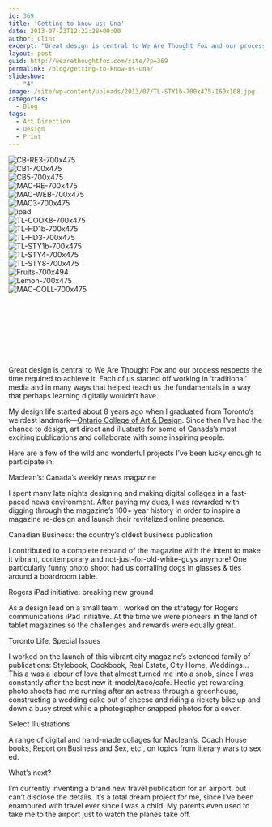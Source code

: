 ```yaml
---
id: 369
title: 'Getting to know us: Una'
date: 2013-07-23T12:22:28+00:00
author: Clint
excerpt: "Great design is central to We Are Thought Fox and our process respects the time required to achieve it. Each of us started off working in 'traditional' media and in many ways that helped teach us the fundamentals in a way that perhaps learning digitally wouldn't have."
layout: post
guid: http://wearethoughtfox.com/site/?p=369
permalink: /blog/getting-to-know-us-una/
slideshow:
  - "4"
image: /site/wp-content/uploads/2013/07/TL-STY1b-700x475-160x108.jpg
categories:
  - Blog
tags:
  - Art Direction
  - Design
  - Print
---
```

<div id="new-royalslider-4" class="royalSlider new-royalslider-4 rsDefaultInv rs-default-template" style="width:100%; height:400px;">
  <div class="rsContent">
    <img class="rsImg" src="http://wearethoughtfox.com/site/wp-content/uploads/2013/07/CB-RE3-700x475.jpg" alt="CB-RE3-700x475" />
  </div>
  
  <div class="rsContent">
    <img class="rsImg" src="http://wearethoughtfox.com/site/wp-content/uploads/2013/07/CB1-700x475.jpg" alt="CB1-700x475" />
  </div>
  
  <div class="rsContent">
    <img class="rsImg" src="http://wearethoughtfox.com/site/wp-content/uploads/2013/07/CB5-700x475.jpg" alt="CB5-700x475" />
  </div>
  
  <div class="rsContent">
    <img class="rsImg" src="http://wearethoughtfox.com/site/wp-content/uploads/2013/07/MAC-RE-700x475.jpg" alt="MAC-RE-700x475" />
  </div>
  
  <div class="rsContent">
    <img class="rsImg" src="http://wearethoughtfox.com/site/wp-content/uploads/2013/07/MAC-WEB-700x475.jpg" alt="MAC-WEB-700x475" />
  </div>
  
  <div class="rsContent">
    <img class="rsImg" src="http://wearethoughtfox.com/site/wp-content/uploads/2013/07/MAC3-700x475.jpg" alt="MAC3-700x475" />
  </div>
  
  <div class="rsContent">
    <img class="rsImg" src="http://wearethoughtfox.com/site/wp-content/uploads/2013/07/ipad.jpg" alt="ipad" />
  </div>
  
  <div class="rsContent">
    <img class="rsImg" src="http://wearethoughtfox.com/site/wp-content/uploads/2013/07/TL-COOK8-700x475.jpg" alt="TL-COOK8-700x475" />
  </div>
  
  <div class="rsContent">
    <img class="rsImg" src="http://wearethoughtfox.com/site/wp-content/uploads/2013/07/TL-HD1b-700x475.jpg" alt="TL-HD1b-700x475" />
  </div>
  
  <div class="rsContent">
    <img class="rsImg" src="http://wearethoughtfox.com/site/wp-content/uploads/2013/07/TL-HD3-700x475.jpg" alt="TL-HD3-700x475" />
  </div>
  
  <div class="rsContent">
    <img class="rsImg" src="http://wearethoughtfox.com/site/wp-content/uploads/2013/07/TL-STY1b-700x475.jpg" alt="TL-STY1b-700x475" />
  </div>
  
  <div class="rsContent">
    <img class="rsImg" src="http://wearethoughtfox.com/site/wp-content/uploads/2013/07/TL-STY4-700x475.jpg" alt="TL-STY4-700x475" />
  </div>
  
  <div class="rsContent">
    <img class="rsImg" src="http://wearethoughtfox.com/site/wp-content/uploads/2013/07/TL-STY8-700x475.jpg" alt="TL-STY8-700x475" />
  </div>
  
  <div class="rsContent">
    <img class="rsImg" src="http://wearethoughtfox.com/site/wp-content/uploads/2013/07/Fruits-700x494.jpg" alt="Fruits-700x494" />
  </div>
  
  <div class="rsContent">
    <img class="rsImg" src="http://wearethoughtfox.com/site/wp-content/uploads/2013/07/Lemon-700x475.jpg" alt="Lemon-700x475" />
  </div>
  
  <div class="rsContent">
    <img class="rsImg" src="http://wearethoughtfox.com/site/wp-content/uploads/2013/07/MAC-COLL-700x475.jpg" alt="MAC-COLL-700x475" />
  </div>
</div>

Great design is central to We Are Thought Fox and our process respects the time required to achieve it. Each of us started off working in &#8216;traditional&#8217; media and in many ways that helped teach us the fundamentals in a way that perhaps learning digitally wouldn&#8217;t have.

My design life started about 8 years ago when I graduated from Toronto’s weirdest landmark—<a href="http://25.media.tumblr.com/tumblr_ls5uxqe9HO1r2a51zo1_1280.jpg" target="_blank">Ontario College of Art & Design</a>. Since then I’ve had the chance to design, art direct and illustrate for some of Canada’s most exciting publications and collaborate with some inspiring people.
  
Here are a few of the wild and wonderful projects I’ve been lucky enough to participate in:

Maclean’s: Canada’s weekly news magazine
  
I spent many late nights designing and making digital collages in a fast-paced news environment. After paying my dues, I was rewarded with digging through the magazine’s 100+ year history in order to inspire a magazine re-design and launch their revitalized online presence.

Canadian Business: the country’s oldest business publication
  
I contributed to a complete rebrand of the magazine with the intent to make it vibrant, contemporary and not-just-for-old-white-guys anymore! One particularly funny photo shoot had us corralling dogs in glasses & ties around a boardroom table.

Rogers iPad initiative: breaking new ground
  
As a design lead on a small team I worked on the strategy for Rogers communications iPad initiative. At the time we were pioneers in the land of tablet magazines so the challenges and rewards were equally great.

Toronto Life, Special Issues
  
I worked on the launch of this vibrant city magazine’s extended family of publications: Stylebook, Cookbook, Real Estate, City Home, Weddings… This a was a labour of love that almost turned me into a snob, since I was constantly after the best new it-model/taco/cafe. Hectic yet rewarding, photo shoots had me running after an actress through a greenhouse, constructing a wedding cake out of cheese and riding a rickety bike up and down a busy street while a photographer snapped photos for a cover.

Select Illustrations
  
A range of digital and hand-made collages for Maclean’s, Coach House books, Report on Business and Sex, etc., on topics from literary wars to sex ed.

What’s next?
  
I’m currently inventing a brand new travel publication for an airport, but I can’t disclose the details. It’s a total dream project for me, since I’ve been enamoured with travel ever since I was a child. My parents even used to take me to the airport just to watch the planes take off.